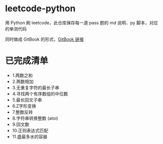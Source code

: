 # leetcode-python

用 Python 刷 leetcode，此仓库保存每一道 pass 题的 md 说明、py 脚本，对应的单测代码

同时做成 GitBook 的形式，[GitBook 链接](https://leetcode-6.gitbook.io/leetcode/)

# 已完成清单

* 1.两数之和
* 2.两数相加
* 3.无重复字符的最长子串
* 4.寻找两个有序数组的中位数
* 5.最长回文子串
* 6.Z字形变换
* 7.整数反转
* 8.字符串转换整数 (atoi)
* 9.回文数
* 10.正则表达式匹配
* 11.盛最多水的容器